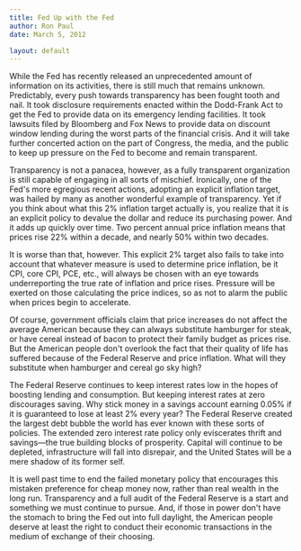 ```yaml
---
title: Fed Up with the Fed
author: Ron Paul
date: March 5, 2012

layout: default
---
```


While the Fed has recently released an unprecedented amount of
information on its activities, there is still much that remains
unknown.  Predictably, every push towards transparency has been fought
tooth and nail.  It took disclosure requirements enacted within the
Dodd-Frank Act to get the Fed to provide data on its emergency lending
facilities.  It took lawsuits filed by Bloomberg and Fox News to provide
data on discount window lending during the worst parts of the financial
crisis.  And it will take further concerted action on the part of
Congress, the media, and the public to keep up pressure on the Fed to
become and remain transparent. 

Transparency is not a panacea, however, as a fully transparent
organization is still capable of engaging in all sorts of mischief.
 Ironically, one of the Fed's more egregious recent actions, adopting an
explicit inflation target, was hailed by many as another wonderful
example of transparency.  Yet if you think about what this 2% inflation
target actually is, you realize that it is an explicit policy to devalue
the dollar and reduce its purchasing power.  And it adds up quickly over
time.  Two percent annual price inflation means that prices rise 22%
within a decade, and nearly 50% within two decades.

It is worse than that, however.  This explicit 2% target also fails to
take into account that whatever measure is used to determine price
inflation, be it CPI, core CPI, PCE, etc., will always be chosen with an
eye towards underreporting the true rate of inflation and price rises. 
Pressure will be exerted on those calculating the price indices, so as
not to alarm the public when prices begin to accelerate. 

Of course, government officials claim that price increases do not affect
the average American because they can always substitute hamburger for
steak, or have cereal instead of bacon to protect their family budget as
prices rise.  But the American people don't overlook the fact that their
quality of life has suffered because of the Federal Reserve and price
inflation. What will they substitute when hamburger and cereal go sky
high?

The Federal Reserve continues to keep interest rates low in the hopes of
boosting lending and consumption.  But keeping interest rates at zero
discourages saving.  Why stick money in a savings account earning 0.05%
if it is guaranteed to lose at least 2% every year?  The Federal Reserve
created the largest debt bubble the world has ever known with these
sorts of policies. The extended zero interest rate policy only
eviscerates thrift and savings—the true building blocks of prosperity. 
Capital will continue to be depleted, infrastructure will fall into
disrepair, and the United States will be a mere shadow of its former
self. 

It is well past time to end the failed monetary policy that encourages
this mistaken preference for cheap money now, rather than real wealth in
the long run.  Transparency and a full audit of the Federal Reserve is a
start and something we must continue to pursue.   And, if those in power
don't have the stomach to bring the Fed out into full daylight, the
American people deserve at least the right to conduct their economic
transactions in the medium of exchange of their choosing.
